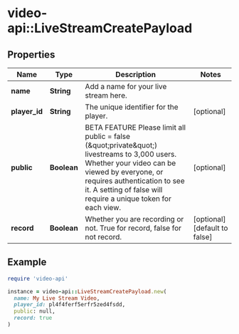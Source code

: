 # video-api::LiveStreamCreatePayload

## Properties

| Name | Type | Description | Notes |
| ---- | ---- | ----------- | ----- |
| **name** | **String** | Add a name for your live stream here. |  |
| **player_id** | **String** | The unique identifier for the player. | [optional] |
| **public** | **Boolean** | BETA FEATURE Please limit all public &#x3D; false (\&quot;private\&quot;) livestreams to 3,000 users. Whether your video can be viewed by everyone, or requires authentication to see it. A setting of false will require a unique token for each view. | [optional] |
| **record** | **Boolean** | Whether you are recording or not. True for record, false for not record. | [optional][default to false] |

## Example

```ruby
require 'video-api'

instance = video-api::LiveStreamCreatePayload.new(
  name: My Live Stream Video,
  player_id: pl4f4ferf5erfr5zed4fsdd,
  public: null,
  record: true
)
```

